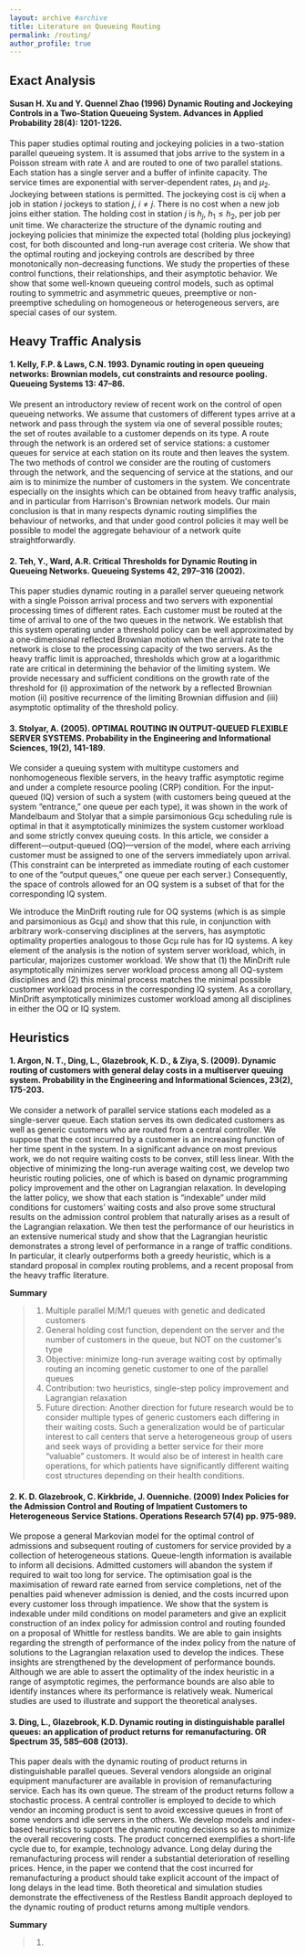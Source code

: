 ```yaml
---
layout: archive #archive
title: Literature on Queueing Routing
permalink: /routing/
author_profile: true
---
```


## Exact Analysis


#### Susan H. Xu and Y. Quennel Zhao (1996) Dynamic Routing and Jockeying Controls in a Two-Station Queueing System. Advances in Applied Probability 28(4): 1201-1226.

This paper studies optimal routing and jockeying policies in a two-station parallel queueing system. It is assumed that jobs arrive to the system in a Poisson stream with rate $\lambda$ and are routed to one of two parallel stations. Each station has a single server and a buffer of infinite capacity. The service times are exponential with server-dependent rates, $\mu_1$ and $\mu_2$. Jockeying between stations is permitted. The jockeying cost is cij when a job in station $i$ jockeys to station $j$, $i\ne j$. There is no cost when a new job joins either station. The holding cost in station $j$ is $h_j$, $h_1\leq h_2$, per job per unit time. We characterize the structure of the dynamic routing and jockeying policies that minimize the expected total (holding plus jockeying) cost, for both discounted and long-run average cost criteria. We show that the optimal routing and jockeying controls are described by three monotonically non-decreasing functions. We study the properties of these control functions, their relationships, and their asymptotic behavior. We show that some well-known queueing control models, such as optimal routing to symmetric and asymmetric queues, preemptive or non-preemptive scheduling on homogeneous or heterogeneous servers, are special cases of our system.
  

## Heavy Traffic Analysis

#### 1.  Kelly, F.P. & Laws, C.N. 1993. Dynamic routing in open queueing networks: Brownian models, cut constraints and resource pooling. Queueing Systems 13: 47–86.

We present an introductory review of recent work on the control of open queueing networks. We assume that customers of different types arrive at a network and pass through the system via one of several possible routes; the set of routes available to a customer depends on its type. A route through the network is an ordered set of service stations: a customer queues for service at each station on its route and then leaves the system. The two methods of control we consider are the routing of customers through the network, and the sequencing of service at the stations, and our aim is to minimize the number of customers in the system. We concentrate especially on the insights which can be obtained from heavy traffic analysis, and in particular from Harrison's Brownian network models. Our main conclusion is that in many respects dynamic routing simplifies the behaviour of networks, and that under good control policies it may well be possible to model the aggregate behaviour of a network quite straightforwardly. 


#### 2. Teh, Y., Ward, A.R. Critical Thresholds for Dynamic Routing in Queueing Networks. Queueing Systems 42, 297–316 (2002).

This paper studies dynamic routing in a parallel server queueing network with a single Poisson arrival process and two servers with exponential processing times of different rates. Each customer must be routed at the time of arrival to one of the two queues in the network. We establish that this system operating under a threshold policy can be well approximated by a one-dimensional reflected Brownian motion when the arrival rate to the network is close to the processing capacity of the two servers. As the heavy traffic limit is approached, thresholds which grow at a logarithmic rate are critical in determining the behavior of the limiting system. We provide necessary and sufficient conditions on the growth rate of the threshold for (i) approximation of the network by a reflected Brownian motion (ii) positive recurrence of the limiting Brownian diffusion and (iii) asymptotic optimality of the threshold policy.

#### 3. Stolyar, A. (2005). OPTIMAL ROUTING IN OUTPUT-QUEUED FLEXIBLE SERVER SYSTEMS. Probability in the Engineering and Informational Sciences, 19(2), 141-189. 

We consider a queuing system with multitype customers and nonhomogeneous flexible servers, in the heavy traffic asymptotic regime and under a complete resource pooling (CRP) condition. For the input-queued (IQ) version of such a system (with customers being queued at the system “entrance,” one queue per each type), it was shown in the work of Mandelbaum and Stolyar that a simple parsimonious Gcμ scheduling rule is optimal in that it asymptotically minimizes the system customer workload and some strictly convex queuing costs. In this article, we consider a different—output-queued (OQ)—version of the model, where each arriving customer must be assigned to one of the servers immediately upon arrival. (This constraint can be interpreted as immediate routing of each customer to one of the “output queues,” one queue per each server.) Consequently, the space of controls allowed for an OQ system is a subset of that for the corresponding IQ system.

We introduce the MinDrift routing rule for OQ systems (which is as simple and parsimonious as Gcμ) and show that this rule, in conjunction with arbitrary work-conserving disciplines at the servers, has asymptotic optimality properties analogous to those Gcμ rule has for IQ systems. A key element of the analysis is the notion of system server workload, which, in particular, majorizes customer workload. We show that (1) the MinDrift rule asymptotically minimizes server workload process among all OQ-system disciplines and (2) this minimal process matches the minimal possible customer workload process in the corresponding IQ system. As a corollary, MinDrift asymptotically minimizes customer workload among all disciplines in either the OQ or IQ system.

## Heuristics
#### 1. Argon, N. T., Ding, L., Glazebrook, K. D., & Ziya, S. (2009). Dynamic routing of customers with general delay costs in a multiserver queuing system. Probability in the Engineering and Informational Sciences, 23(2), 175-203.

We consider a network of parallel service stations each modeled as a single-server queue. Each station serves its own dedicated customers as well as generic customers who are routed from a central controller. We suppose that the cost incurred by a customer is an increasing function of her time spent in the system. In a significant advance on most previous work, we do not require waiting costs to be convex, still less linear. With the objective of minimizing the long-run average waiting cost, we develop two heuristic routing policies, one of which is based on dynamic programming policy improvement and the other on Lagrangian relaxation. In developing the latter policy, we show that each station is “indexable” under mild conditions for customers’ waiting costs and also prove some structural results on the admission control problem that naturally arises as a result of the Lagrangian relaxation. We then test the performance of our heuristics in an extensive numerical study and show that the Lagrangian heuristic demonstrates a strong level of performance in a range of traffic conditions. In particular, it clearly outperforms both a greedy heuristic, which is a standard proposal in complex routing problems, and a recent proposal from the heavy traffic literature.

**Summary**
> 1. Multiple parallel M/M/1 queues with genetic and dedicated customers
> 2. General holding cost function, dependent on the server and  the number of customers in the queue, but NOT on the customer's type
> 3. Objective: minimize long-run average waiting cost by optimally routing an incoming genetic customer to one of the parallel queues
> 4. Contribution: two heuristics, single-step policy improvement and Lagrangian relaxation
> 5. Future direction: Another direction for future research would be to consider multiple types of generic customers each differing in their waiting costs. Such a generalization would be of particular interest to call centers that serve a heterogeneous group of users and seek ways of providing a better service for their more “valuable” customers. It would also be of interest in health care operations, for which patients have significantly different waiting cost structures depending on their health conditions.

#### 2. K. D. Glazebrook, C. Kirkbride, J. Ouenniche. (2009) Index Policies for the Admission Control and Routing of Impatient Customers to Heterogeneous Service Stations. Operations Research 57(4) pp. 975-989.

We propose a general Markovian model for the optimal control of admissions and subsequent routing of customers for service provided by a collection of heterogeneous stations. Queue-length information is available to inform all decisions. Admitted customers will abandon the system if required to wait too long for service. The optimisation goal is the maximisation of reward rate earned from service completions, net of the penalties paid whenever admission is denied, and the costs incurred upon every customer loss through impatience. We show that the system is indexable under mild conditions on model parameters and give an explicit construction of an index policy for admission control and routing founded on a proposal of Whittle for restless bandits. We are able to gain insights regarding the strength of performance of the index policy from the nature of solutions to the Lagrangian relaxation used to develop the indices. These insights are strengthened by the development of performance bounds. Although we are able to assert the optimality of the index heuristic in a range of asymptotic regimes, the performance bounds are also able to identify instances where its performance is relatively weak. Numerical studies are used to illustrate and support the theoretical analyses.


#### 3. Ding, L., Glazebrook, K.D. Dynamic routing in distinguishable parallel queues: an application of product returns for remanufacturing. OR Spectrum 35, 585–608 (2013).

This paper deals with the dynamic routing of product returns in distinguishable parallel queues. Several vendors alongside an original equipment manufacturer are available in provision of remanufacturing service. Each has its own queue. The stream of the product returns follow a stochastic process. A central controller is employed to decide to which vendor an incoming product is sent to avoid excessive queues in front of some vendors and idle servers in the others. We develop models and index-based heuristics to support the dynamic routing decisions so as to minimize the overall recovering costs. The product concerned exemplifies a short-life cycle due to, for example, technology advance. Long delay during the remanufacturing process will render a substantial deterioration of reselling prices. Hence, in the paper we contend that the cost incurred for remanufacturing a product should take explicit account of the impact of long delays in the lead time. Both theoretical and simulation studies demonstrate the effectiveness of the Restless Bandit approach deployed to the dynamic routing of product returns among multiple vendors.

**Summary**

> 1. 